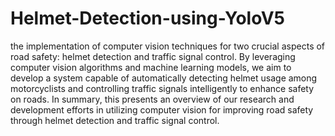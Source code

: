 # Helmet-Detection-using-YoloV5
the implementation of computer vision techniques for two crucial aspects of road safety: helmet detection and traffic signal control.
By leveraging computer vision algorithms and machine learning models, we aim to develop a system capable of automatically detecting helmet usage among motorcyclists and controlling traffic signals intelligently to enhance safety on roads.
In summary, this presents an overview of our research and development efforts in utilizing computer vision for improving road safety through helmet detection and traffic signal control.
